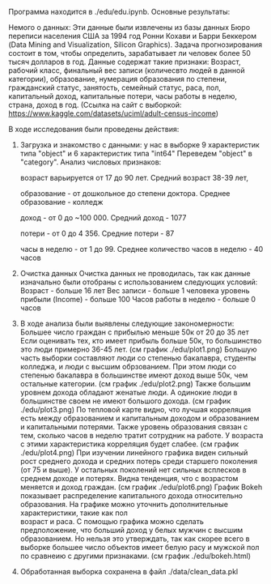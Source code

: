 Программа находится в ./edu/edu.ipynb. Основные результаты:

Немого о данных: Эти данные были извлечены из базы данных Бюро переписи населения США за 1994 год Ронни Кохави и Барри Беккером (Data Mining and Visualization, Silicon Graphics). Задача прогнозирования состоит в том, чтобы определить, зарабатывает ли человек более 50 тысяч долларов в год. Данные содержат такие признаки: Возраст, рабочий класс, финальный вес записи (количесвто людей в данной категории), образование, нумерация образования по степени, гражданский статус, занятость, семейный статус, раса, пол, капитальный доход, капитальные потери, часы работы в неделю, страна, доход в год. (Ссылка на сайт с выборкой: https://www.kaggle.com/datasets/uciml/adult-census-income)

В ходе исследования были проведены действия:
1) Загрузка и знакомство с данными: у нас в выборке 9 характеристик типа "object" и 6 характеристик типа "int64"
   Переведем "object" в "category". Анализ числовых признаков:

   возраст варьируется от 17 до 90 лет. Средний возраст 38-39 лет,

   образование - от дошкольное до степени доктора. Среднее образование - колледж

   доход - от 0 до ~100 000. Средний доход - 1077

   потери - от 0 до 4 356. Средние потери - 87

   часы в неделю - от 1 до 99. Среднее количество часов в неделю - 40 часов
3) Очистка данных
   Очистка данных не проводилась, так как данные изначально были отобраны с использованием следующих условий:
   Возраст - больше 16 лет
   Вес записи - больше 1 человека
   уровень прибыли (Income) - больше 100
   Часов работы в неделю - больше 0 часов
4) В ходе анализа были выявлены следующие закономерности:
   Большее число граждан с прибылью меньше 50к от 20 до 35 лет
   Если оценивать тех, кто имеет прибыль больше 50к, то большинство это люди примерно 36-45 лет. (см график ./edu/plot1.png)
   Большую часть выборки составляют люди со степенью бакалавра, студенты колледжа, и люди с высшим обрзованием. При этом люди со степенью бакалавра в большинстве      имеют доход выше 50к, чем остальные категории. (см график ./edu/plot2.png)
   Также большим уровнем дохода обладают женатые люди. А одинокие люди в большинстве своем не имеют большого дохода. (см график ./edu/plot3.png)
   По тепловой карте видно, что лучшая корреляция есть между образованием и капитальным доходом и образованием и капитальными потерями. Также уровень образования 
   связан с тем, сколько часов в неделю тратит сотрудник на работе. У возраста с этими характеристика корреляция будет слабее. (см график ./edu/plot4.png)
   При изучении линейного графика виден сильный рост среднего дохода и средних потерь среди старшего поколения (от 75 и выше). У остальных поколений нет сильных       всплесков в среднем доходе и потерях. Видна тенденция, что с возрастом меняется и доход граждан. (см график ./edu/plot6.png)
   График Bokeh показывает распределение капитального дохода относительно образования. На графике можно уточнить дополнительные характеристики, такие как пол       
   возраст и раса. С помощью графика можно сделать предположение, что больший доход у белых мужчин с высшим образованием. Но нельзя это утверждать, так как скорее 
   всего в выборке большее число объектов имеет белую расу и мужской пол по сравнеию с другими признаками. (см график ./edu/bokeh.html)
5) Обработанная выборка сохранена в файл ./data/clean_data.pkl
   





